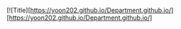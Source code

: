[![Title][https://yoon202.github.io/Department.github.io/][https://yoon202.github.io/Department.github.io/]

